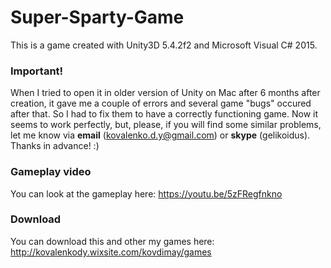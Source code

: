# Super-Sparty-Game
This is a game created with Unity3D 5.4.2f2 and Microsoft Visual C# 2015. 

### Important!
When I tried to open it in older version of Unity on Mac after 6 months after creation, it gave me a couple of errors and several game "bugs" occured after that. So I had to fix them to have a correctly functioning game. Now it seems to work perfectly, but, please, if you will find some similar problems, let me know via **email** (kovalenko.d.y@gmail.com) or **skype** (gelikoidus). Thanks in advance! :)

### Gameplay video
You can look at the gameplay here: https://youtu.be/5zFRegfnkno

### Download
You can download this and other my games here: http://kovalenkody.wixsite.com/kovdimay/games
